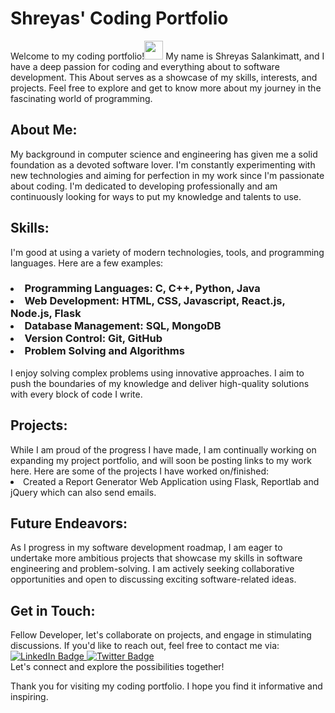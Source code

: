 <h1>Shreyas' Coding Portfolio</h1>
Welcome to my coding portfolio!<img src="https://media.giphy.com/media/hvRJCLFzcasrR4ia7z/giphy.gif" width="30px"/>
My name is Shreyas Salankimatt, and I have a deep passion for coding and everything about to software development. This About serves as a showcase of my skills, interests, and projects. Feel free to explore and get to know more about my journey in the fascinating world of programming.

<h2>About Me:</h2>
My background in computer science and engineering has given me a solid foundation as a devoted software lover. I'm constantly experimenting with new technologies and aiming for perfection in my work since I'm passionate about coding. I'm dedicated to developing professionally and am continuously looking for ways to put my knowledge and talents to use.

<h2>Skills:</h2>
I'm good at using a variety of modern technologies, tools, and programming languages. Here are a few examples:<br>

<h3>
<li>Programming Languages: C, C++, Python, Java</li>
<li>Web Development: HTML, CSS, Javascript, React.js, Node.js, Flask</li>
<li>Database Management: SQL, MongoDB</li>
<li>Version Control: Git, GitHub </li>
<li>Problem Solving and Algorithms</li>
</h3>
I enjoy solving complex problems using innovative approaches. I aim to push the boundaries of my knowledge and deliver high-quality solutions with every block of code I write.

<h2>Projects: </h2>
While I am proud of the progress I have made, I am continually working on expanding my project portfolio, and will soon be posting links to my work here.
Here are some of the projects I have worked on/finished:
<li> Created a Report Generator Web Application using Flask, Reportlab and jQuery which can also send emails. </li>

<h2>Future Endeavors:</h2>
As I progress in my software development roadmap, I am eager to undertake more ambitious projects that showcase my skills in software engineering and problem-solving. I am actively seeking collaborative opportunities and open to discussing exciting software-related ideas.

<h2>Get in Touch:</h2>
Fellow Developer, let's collaborate on projects, and engage in stimulating discussions. If you'd like to reach out, feel free to contact me via:<br> 
<div id="badges">
  <a href="https://www.linkedin.com/in/shreyas-salankimatt-83588a260/">
    <img src="https://img.shields.io/badge/LinkedIn-blue?style=for-the-badge&logo=linkedin&logoColor=white" alt="LinkedIn Badge"/>
  </a>
  <a href="https://twitter.com/shreyas_078">
    <img src="https://img.shields.io/badge/Twitter-blue?style=for-the-badge&logo=twitter&logoColor=white" alt="Twitter Badge"/>
  </a>
</div>
Let's connect and explore the possibilities together!

Thank you for visiting my coding portfolio. I hope you find it informative and inspiring.
